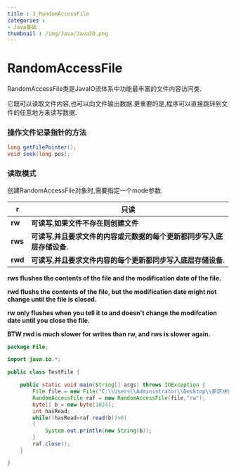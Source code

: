 ```yaml
---
title : 3_RandomAccessFile
categories :
- Java基础
thumbnail : /img/Java/JavaIO.png
---
```


# RandomAccessFile

RandomAccessFile类是JavaIO流体系中功能最丰富的文件内容访问类.

它既可以读取文件内容,也可以向文件输出数据.更重要的是,程序可以直接跳转到文件的任意地方来读写数据.

### 操作文件记录指针的方法

```java
long getFilePointer();
void seek(long pos);
```

### 读取模式

创建RandomAccessFile对象时,需要指定一个mode参数.



| **r**   | **只读**                                                     |
| ------- | ------------------------------------------------------------ |
| **rw**  | **可读写,如果文件不存在则创建文件**                          |
| **rws** | **可读写,并且要求文件的内容或元数据的每个更新都同步写入底层存储设备.** |
| **rwd** | **可读写,并且要求文件内容的每个更新都同步写入底层存储设备.** |

**rws flushes the contents of the file and the modification date of the file.**

**rwd flushs the contents of the file, but the modification date might not change until the file is closed.**

**rw only flushes when you tell it to and doesn't change the modifcation date until you close the file.**

**BTW rwd is much slower for writes than rw, and rws is slower again.**

```java
package File;

import java.io.*;

public class TestFile {

	public static void main(String[] args) throws IOException {
		File file = new File("C:\\Users\\Administrator\\Desktop\\新区块链.txt");
		RandomAccessFile raf = new RandomAccessFile(file,"rw");
		byte[] b = new byte[1024];
		int hasRead;
		while((hasRead=raf.read(b))>0)
		{
			System.out.println(new String(b));
		}
		raf.close();
	}

}
```

